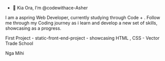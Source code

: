 - 👋 Kia Ora, I’m @codewithace-Asher
 
 I am a aspring Web Developer, currently studying through Code + .
 Follow me through my Coding journey as i learn and develop a new set of skills, showcasing as a progress.
 
 First Project - static-front-end-project - showcasing HTML , CSS - Vector Trade School
 
 Nga Mihi
